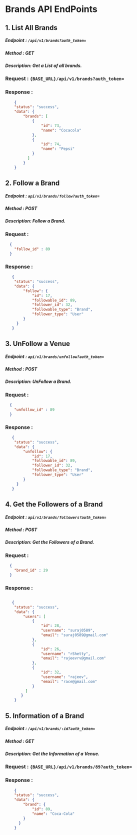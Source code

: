 # Brands API EndPoints


## 1. List All Brands

##### Endpoint :  `/api/v1/brands?auth_token=`
##### Method   :   GET
##### Description: Get a List of all brands.

### Request : `{BASE_URL}/api/v1/brands?auth_token=`

### Response : 

```json
    {
    "status": "success",
    "data": {
        "brands": [
            {
                "id": 73,
                "name": "Cocacola"
            },
            {
                "id": 74,
                "name": "Pepsi"
            }
          ]
        }
    }
```


## 2. Follow a Brand

##### Endpoint :   `api/v1/brands/follow?auth_token=`
##### Method   :   POST
##### Description: Follow a Brand.

### Request :

```json
  {
    "follow_id" : 89
  }
```

### Response :

```json
   {
    "status": "success",
    "data": {
        "follow": {
            "id": 17,
            "followable_id": 89,
            "follower_id": 32,
            "followable_type": "Brand",
            "follower_type": "User"
        }
     }
   }
```

## 3. UnFollow a Venue

##### Endpoint :   `api/v1/brands/unfollow?auth_token=`
##### Method   :   POST
##### Description: UnFollow a Brand.

### Request :

```json
  {
    "unfollow_id" : 89
  }
```

### Response :

```json
   {
    "status": "success",
    "data": {
        "unfollow": {
            "id": 17,
            "followable_id": 89,
            "follower_id": 32,
            "followable_type": "Brand",
            "follower_type": "User"
        }
     }
   }
```

## 4. Get the Followers of a Brand

##### Endpoint :   `api/v1/brands/followers?auth_token=`
##### Method   :   POST
##### Description: Get the Followers of a Brand.

### Request : 

```json
  {
    "brand_id" : 29
  }
```

### Response :

```json

   {
    "status": "success",
    "data": {
        "users": [
            {
                "id": 28,
                "username": "suraj0589",
                "email": "suraj0589@gmail.com"
            },
            {
                "id": 26,
                "username": "rShetty",
                "email": "rajeevrv@gmail.com"
            },
            {
                "id": 32,
                "username": "rajeev",
                "email": "race@gmail.com"
            }
         ]
       }
    }
```

## 5. Information of a Brand

##### Endpoint :   `/api/v1/brands/:id?auth_token=`
##### Method   :   GET
##### Description: Get the Information of a Venue.

### Request : `{BASE_URL}/api/v1/brands/89?auth_token=`

### Response :

```json
    {
    "status": "success",
    "data": {
        "brand": {
            "id": 89,
            "name": "Coca-Cola"
        }
      }
    }
```










